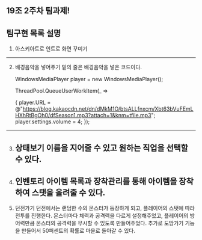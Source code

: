 ## 19조 2주차 팀과제!

팀구현 목록 설명
------
1. 아스키아트로 인트로 화면 꾸미기
------
2. 배경음악을 넣어주기
밑의 줄은 배경음악을 넣은 코드이다.

    WindowsMediaPlayer player = new WindowsMediaPlayer();

   
    ThreadPool.QueueUserWorkItem(_ =>

 
     {
             player.URL = @"https://blog.kakaocdn.net/dn/dMkM1O/btsALLfnxcm/Xbt63bVuFEmLHXhRtBgOh0/dfSeason1.mp3?attach=1&knm=tfile.mp3";
             player.settings.volume = 4;
     });

 ------
3. 상태보기
   이름을 지어줄 수 있고 원하는 직업을 선택할 수 있다.
   ------
4. 인벤토리
   아이템 목록과 장착관리를 통해 아이템을 장착하여 스탯을 올려줄 수 있다.
   -------
5. 던전가기
   던전에서는 랜덤한 수의 몬스터가 등장하게 되고, 플레이어의 스탯에 따라 전투를 진행한다.
   몬스터마다 체력과 공격력을 다르게 설정해주었고, 플레이어의 방어력만큼 몬스터의 공격력을 무시할 수 있도록 만들어주었다.
   추가로 도망가기 기능을 만들어서 50퍼센트의 확률로 마을로 돌아갈 수 있다.

